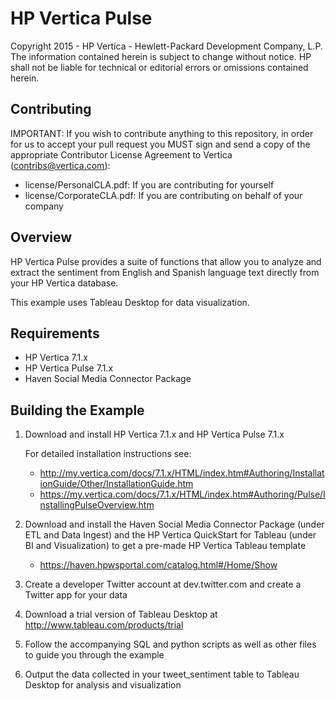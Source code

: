 HP Vertica Pulse
=====
Copyright 2015 - HP Vertica - Hewlett-Packard Development Company, L.P. The information contained herein is subject to change without notice. HP shall not be liable for technical or editorial errors or omissions contained herein.


Contributing
-------------

IMPORTANT: If you wish to contribute anything to this repository, in order for us to accept your pull request you MUST sign and send a copy of the appropriate Contributor License Agreement to Vertica (contribs@vertica.com):

* license/PersonalCLA.pdf: If you are contributing for yourself
* license/CorporateCLA.pdf: If you are contributing on behalf of your company


Overview
---------

HP Vertica Pulse provides a suite of functions that allow you to analyze and extract the sentiment from English and Spanish language text directly from your HP Vertica database.

This example uses Tableau Desktop for data visualization.

Requirements
-------------

* HP Vertica 7.1.x
* HP Vertica Pulse 7.1.x
* Haven Social Media Connector Package

Building the Example
--------------------

1. Download and install HP Vertica 7.1.x and HP Vertica Pulse 7.1.x

    For detailed installation instructions see:
    * http://my.vertica.com/docs/7.1.x/HTML/index.htm#Authoring/InstallationGuide/Other/InstallationGuide.htm
    * https://my.vertica.com/docs/7.1.x/HTML/index.htm#Authoring/Pulse/InstallingPulseOverview.htm

2. Download and install the Haven Social Media Connector Package (under ETL and Data Ingest) and the HP Vertica QuickStart for Tableau (under BI and Visualization) to get a pre-made HP Vertica Tableau template

    * https://haven.hpwsportal.com/catalog.html#/Home/Show

3. Create a developer Twitter account at dev.twitter.com and create a Twitter app for your data

4. Download a trial version of Tableau Desktop at http://www.tableau.com/products/trial

5. Follow the accompanying SQL and python scripts as well as other files to guide you through the example

6. Output the data collected in your tweet_sentiment table to Tableau Desktop for analysis and visualization

